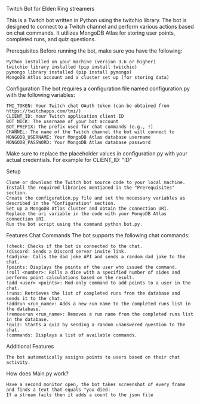 Twitch Bot for Elden Ring streamers

This is a Twitch bot written in Python using the twitchio library. The bot is designed to connect to a Twitch channel and perform various actions based on chat commands. It utilizes MongoDB Atlas for storing user points, completed runs, and quiz questions.


Prerequisites
Before running the bot, make sure you have the following:

    Python installed on your machine (version 3.6 or higher)
    twitchio library installed (pip install twitchio)
    pymongo library installed (pip install pymongo)
    MongoDB Atlas account and a cluster set up (for storing data)


Configuration
The bot requires a configuration file named configuration.py with the following variables:

    TMI_TOKEN: Your Twitch chat OAuth token (can be obtained from https://twitchapps.com/tmi/)
    CLIENT_ID: Your Twitch application client ID
    BOT_NICK: The username of your bot account
    BOT_PREFIX: The prefix used for chat commands (e.g., !)
    CHANNEL: The name of the Twitch channel the bot will connect to
    MONGODB_USERNAME: Your MongoDB Atlas database username
    MONGODB_PASSWORD: Your MongoDB Atlas database password

Make sure to replace the placeholder values in configuration.py with your actual credentials. For example
for CLIENT_ID: "ID"

Setup

    Clone or download the Twitch bot source code to your local machine.
    Install the required libraries mentioned in the "Prerequisites" section.
    Create the configuration.py file and set the necessary variables as described in the "Configuration" section.
    Set up a MongoDB Atlas cluster and obtain the connection URI.
    Replace the uri variable in the code with your MongoDB Atlas connection URI.
    Run the bot script using the command python bot.py.

Features
Chat Commands
The bot supports the following chat commands:

    !check: Checks if the bot is connected to the chat.
    !discord: Sends a Discord server invite link.
    !dadjoke: Calls the dad joke API and sends a random dad joke to the chat.
    !points: Displays the points of the user who issued the command.
    !roll <number>: Rolls a dice with a specified number of sides and performs point calculations based on the result.
    !add <user> <points>: Mod-only command to add points to a user in the chat.
    !runs: Retrieves the list of completed runs from the database and sends it to the chat.
    !addrun <run_name>: Adds a new run name to the completed runs list in the database.
    !removerun <run_name>: Removes a run name from the completed runs list in the database.
    !quiz: Starts a quiz by sending a random unanswered question to the chat.
    !commands: Displays a list of available commands.


Additional Features

    The bot automatically assigns points to users based on their chat activity.

How does Main.py work?
    
    Have a second monitor open, the bot takes screenshot of every frame and finds a text that equals "you died:
    If a stream fails then it adds a count to the json file
    